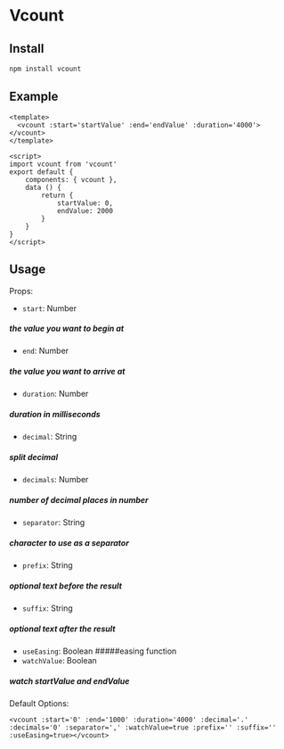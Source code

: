 # Vcount

## Install
``` bash
npm install vcount
```

## Example
``` vue
<template>
  <vcount :start='startValue' :end='endValue' :duration='4000'></vcount>
</template>

<script>
import vcount from 'vcount'
export default {
    components: { vcount },
    data () {
        return {
            startValue: 0,
            endValue: 2000
        }
    }
}
</script>
```

## Usage
Props:
- `start`: Number
##### the value you want to begin at
- `end`: Number
##### the value you want to arrive at
- `duration`: Number
##### duration in milliseconds
- `decimal`: String
##### split decimal
- `decimals`: Number
##### number of decimal places in number
- `separator`: String
##### character to use as a separator
- `prefix`: String
##### optional text before the result
- `suffix`: String
##### optional text after the result
- `useEasing`: Boolean
#####easing function
- `watchValue`: Boolean
##### watch startValue and endValue

Default Options:

```vue
<vcount :start='0' :end='1000' :duration='4000' :decimal='.' :decimals='0' :separator=',' :watchValue=true :prefix='' :suffix='' :useEasing=true></vcount>
```